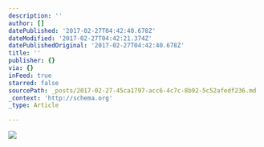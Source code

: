 ```yaml
---
description: ''
author: []
datePublished: '2017-02-27T04:42:40.678Z'
dateModified: '2017-02-27T04:42:21.374Z'
datePublishedOriginal: '2017-02-27T04:42:40.678Z'
title: ''
publisher: {}
via: {}
inFeed: true
starred: false
sourcePath: _posts/2017-02-27-45ca1797-acc6-4c7c-8b92-5c52afedf236.md
_context: 'http://schema.org'
_type: Article

---
```

![](https://the-grid-user-content.s3-us-west-2.amazonaws.com/1176837c-9903-44e9-93ed-ea2295bdf469.jpg)